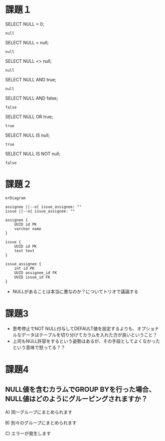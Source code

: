 # 課題１

SELECT NULL = 0;

```
null
```

SELECT NULL = null;

```
null
```

SELECT NULL <> null;

```
null
```

SELECT NULL AND true;

```
null
```

SELECT NULL AND false;

```
false
```

SELECT NULL OR true;

```
true
```

SELECT NULL IS null;

```
true
```

SELECT NULL IS NOT null;

```
false
```


# 課題２

```mermaid
erDiagram

assignee ||--o{ issue_assignee: ""
issue ||--o{ issue_assignee: ""

assignee {
    UUID id PK
    varchar name 
}

issue {
    UUID id PK
    text text
}

issue_assignee {
    int id PK
    UUID assignee_id FK
    UUID issue_id FK
}

```


- NULLがあることは本当に悪なのか？についてトリオで議論する


# 課題3

 - 思考停止でNOT NULL付与してDEFAULT値を設定するよりも、オプショナルなデータはテーブルを切り分けてカラムを入れた方が良いということ？
 - 上司もNULL許容をするという姿勢はあるが、その手段としてよくなかったという意味で怒ってる？？


# 課題4

## NULL値を含むカラムでGROUP BYを行った場合、NULL値はどのようにグルーピングされますか？

A) 同一グループにまとめられます

B) 別々のグループにまとめられます

C) エラーが発生します

